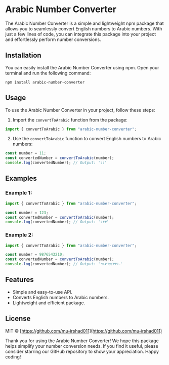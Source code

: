 # Arabic Number Converter

The Arabic Number Converter is a simple and lightweight npm package that allows you to seamlessly convert English numbers to Arabic numbers. With just a few lines of code, you can integrate this package into your project and effortlessly perform number conversions.

## Installation

You can easily install the Arabic Number Converter using npm. Open your terminal and run the following command:

```
npm install arabic-number-converter
```

## Usage

To use the Arabic Number Converter in your project, follow these steps:

1. Import the `convertToArabic` function from the package:

```javascript
import { convertToArabic } from "arabic-number-converter";
```

2. Use the `convertToArabic` function to convert English numbers to Arabic numbers:

```javascript
const number = 11;
const convertedNumber = convertToArabic(number);
console.log(convertedNumber); // Output: '١١'
```

## Examples

### Example 1:

```javascript
import { convertToArabic } from "arabic-number-converter";

const number = 123;
const convertedNumber = convertToArabic(number);
console.log(convertedNumber); // Output: '١٢٣'
```

### Example 2:

```javascript
import { convertToArabic } from "arabic-number-converter";

const number = 9876543210;
const convertedNumber = convertToArabic(number);
console.log(convertedNumber); // Output: '٩٨٧٦٥٤٣٢١٠'
```

## Features

- Simple and easy-to-use API.
- Converts English numbers to Arabic numbers.
- Lightweight and efficient package.

## License

MIT © [https://github.com/mu-irshad011](https://github.com/mu-irshad011)

Thank you for using the Arabic Number Converter! We hope this package helps simplify your number conversion needs. If you find it useful, please consider starring our GitHub repository to show your appreciation. Happy coding!
